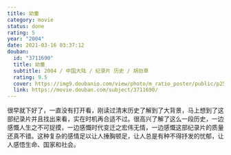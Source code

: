 ```yaml
---
title: 幼童
category: movie
status: done
rating: 5
year: "2004"
date: 2021-03-16 03:37:12
douban:
  id: "3711690"
  title: 幼童
  subtitle: 2004 / 中国大陆 / 纪录片 历史 / 胡劲草
  rating: 9.5
  cover: https://img9.doubanio.com/view/photo/m_ratio_poster/public/p2511611494.jpg
  link: https://movie.douban.com/subject/3711690/
---
```


很早就下好了，一直没有打开看，刚读过清末历史了解到了大背景，马上想到了这部纪录片并且找出来看，实在时机再合适不过。很高兴了解了这么一段历史，一边感慨人生之不可捉摸，一边感慨时代变迁之宏伟无情，一边感慨这部纪录片的质量还真不错。这种复杂的感情足以让人捶胸顿足，让人总是有种不得抒发的忧郁，让人感悟生命、国家和社会。
